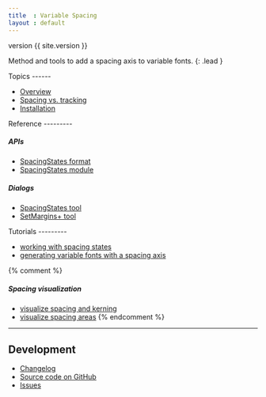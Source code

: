 ```yaml
---
title  : Variable Spacing
layout : default
---
```


<span class='badge bg-secondary'>version {{ site.version }}</span>

Method and tools to add a spacing axis to variable fonts.
{: .lead }

<div class='row'>

<div class='col-12 col-sm-6 col-md-4 mb-1' markdown='1'>
Topics
------

- [Overview](overview)
- [Spacing vs. tracking](spacing-vs-tracking)
- [Installation](install)
</div>

<div class='col-12 col-sm-6 col-md-4 mb-1' markdown='1'>
Reference
---------

##### APIs

- [SpacingStates format](reference/spacing-states-format)
- [SpacingStates module](reference/spacing-states-module)

##### Dialogs

- [SpacingStates tool](reference/spacing-states-tool)
- [SetMargins+ tool](reference/set-margins-tool)
</div>

<div class='col-12 col-sm-6 col-md-4 mb-1' markdown='1'>
Tutorials
---------

- [working with spacing states](tutorials/working-with-spacing-states)
- [generating variable fonts with a spacing axis](tutorials/generating-variable-font)

{% comment %}
##### Spacing visualization 

- [visualize spacing and kerning](tutorials/visualize-spacing-kerning)
- [visualize spacing areas](tutorials/visualize-spacing-areas)
{% endcomment %}
</div>

</div>

- - -

## Development

- [Changelog](changelog)
- <a href="http://github.com/gferreira/VariableSpacing">Source code on GitHub <i class="bi bi-arrow-up-right"></i></a>
- <a href='http://github.com/gferreira/VariableSpacing/issues'>Issues <i class="bi bi-arrow-up-right"></i></a>
